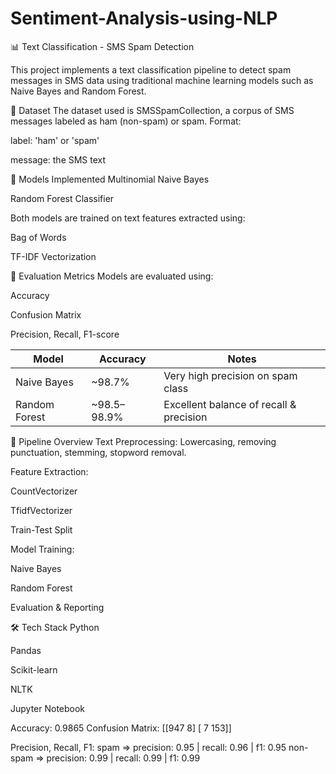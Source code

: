 # Sentiment-Analysis-using-NLP
📊 Text Classification - SMS Spam Detection

This project implements a text classification pipeline to detect spam messages in SMS data using traditional machine learning models such as Naive Bayes and Random Forest.

📁 Dataset
The dataset used is SMSSpamCollection, a corpus of SMS messages labeled as ham (non-spam) or spam.
Format:

label: 'ham' or 'spam'

message: the SMS text

🧠 Models Implemented
Multinomial Naive Bayes

Random Forest Classifier

Both models are trained on text features extracted using:

Bag of Words

TF-IDF Vectorization

🧪 Evaluation Metrics
Models are evaluated using:

Accuracy

Confusion Matrix

Precision, Recall, F1-score

| Model         | Accuracy     | Notes                                   |
| ------------- | ------------ | --------------------------------------- |
| Naive Bayes   | \~98.7%      | Very high precision on spam class       |
| Random Forest | \~98.5–98.9% | Excellent balance of recall & precision |

🔄 Pipeline Overview
Text Preprocessing:
Lowercasing, removing punctuation, stemming, stopword removal.

Feature Extraction:

CountVectorizer

TfidfVectorizer

Train-Test Split

Model Training:

Naive Bayes

Random Forest

Evaluation & Reporting

🛠 Tech Stack
Python

Pandas

Scikit-learn

NLTK

Jupyter Notebook


Accuracy: 0.9865
Confusion Matrix:
[[947   8]
 [  7 153]]

Precision, Recall, F1:
spam     => precision: 0.95 | recall: 0.96 | f1: 0.95
non-spam => precision: 0.99 | recall: 0.99 | f1: 0.99

